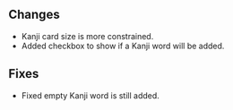 ## Changes

- Kanji card size is more constrained.
- Added checkbox to show if a Kanji word will be added.

## Fixes

- Fixed empty Kanji word is still added.